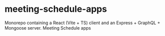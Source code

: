 # meeting-schedule-apps
Monorepo containing a React (Vite + TS) client and an Express + GraphQL + Mongoose server. Meeting Schedule apps
